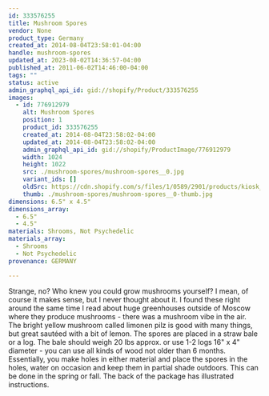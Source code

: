 ```yaml
---
id: 333576255
title: Mushroom Spores
vendor: None
product_type: Germany
created_at: 2014-08-04T23:58:01-04:00
handle: mushroom-spores
updated_at: 2023-08-02T14:36:57-04:00
published_at: 2011-06-02T14:46:00-04:00
tags: ""
status: active
admin_graphql_api_id: gid://shopify/Product/333576255
images:
  - id: 776912979
    alt: Mushroom Spores
    position: 1
    product_id: 333576255
    created_at: 2014-08-04T23:58:02-04:00
    updated_at: 2014-08-04T23:58:02-04:00
    admin_graphql_api_id: gid://shopify/ProductImage/776912979
    width: 1024
    height: 1022
    src: ./mushroom-spores/mushroom-spores__0.jpg
    variant_ids: []
    oldSrc: https://cdn.shopify.com/s/files/1/0589/2901/products/kiosk_mushroomspores.tif.jpeg?v=1407211082
    thumb: ./mushroom-spores/mushroom-spores__0-thumb.jpg
dimensions: 6.5" x 4.5"
dimensions_array:
  - 6.5"
  - 4.5"
materials: Shrooms, Not Psychedelic
materials_array:
  - Shrooms
  - Not Psychedelic
provenance: GERMANY

---
```


Strange, no? Who knew you could grow mushrooms yourself? I mean, of course it makes sense, but I never thought about it. I found these right around the same time I read about huge greenhouses outside of Moscow where they produce mushrooms - there was a mushroom vibe in the air. The bright yellow mushroom called limonen pilz is good with many things, but great sautéed with a bit of lemon. The spores are placed in a straw bale or a log. The bale should weigh 20 lbs approx. or use 1-2 logs 16" x 4" diameter - you can use all kinds of wood not older than 6 months. Essentially, you make holes in either material and place the spores in the holes, water on occasion and keep them in partial shade outdoors. This can be done in the spring or fall. The back of the package has illustrated instructions.